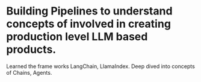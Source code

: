 # Building Pipelines to understand concepts of involved in creating production level LLM based products.
Learned the frame works LangChain, LlamaIndex.
Deep dived into concepts of Chains, Agents.
